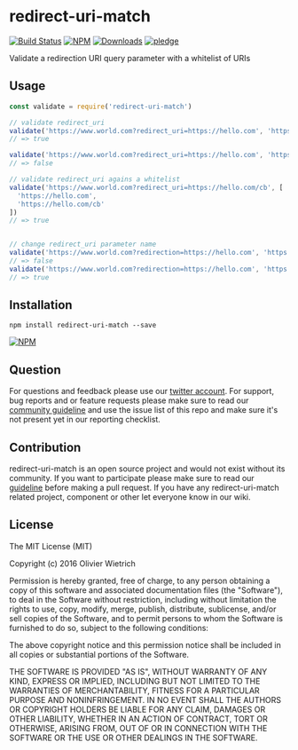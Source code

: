 # redirect-uri-match

[![Build Status](https://travis-ci.org/bredele/redirect-uri-match.svg?branch=master)](https://travis-ci.org/bredele/redirect-uri-match)
 [![NPM](https://img.shields.io/npm/v/redirect-uri-match.svg)](https://www.npmjs.com/package/redirect-uri-match)
 [![Downloads](https://img.shields.io/npm/dm/redirect-uri-match.svg)](http://npm-stat.com/charts.html?package=redirect-uri-match)
 [![pledge](https://bredele.github.io/contributing-guide/community-pledge.svg)](https://github.com/bredele/contributing-guide/blob/master/guidelines.md)

Validate a redirection URI query parameter with a whitelist of URIs

## Usage

```js
const validate = require('redirect-uri-match')

// validate redirect_uri
validate('https://www.world.com?redirect_uri=https://hello.com', 'https://hello.com')
// => true

validate('https://www.world.com?redirect_uri=https://hello.com', 'https://what.com')
// => false

// validate redirect_uri agains a whitelist
validate('https://www.world.com?redirect_uri=https://hello.com/cb', [
  'https://hello.com',
  'https://hello.com/cb'
])
// => true


// change redirect_uri parameter name
validate('https://www.world.com?redirection=https://hello.com', 'https://hello.com')
// => false
validate('https://www.world.com?redirection=https://hello.com', 'https://hello.com', 'redirection')
// => true
```


## Installation

```shell
npm install redirect-uri-match --save
```

[![NPM](https://nodei.co/npm/redirect-uri-match.png)](https://nodei.co/npm/redirect-uri-match/)


## Question

For questions and feedback please use our [twitter account](https://twitter.com/bredeleca). For support, bug reports and or feature requests please make sure to read our
<a href="https://github.com/bredele/contributing-guide/blob/master/guidelines.md" target="_blank">community guideline</a> and use the issue list of this repo and make sure it's not present yet in our reporting checklist.

## Contribution

redirect-uri-match is an open source project and would not exist without its community. If you want to participate please make sure to read our <a href="https://github.com/bredele/contributing-guide/blob/master/guidelines.md" target="_blank">guideline</a> before making a pull request. If you have any redirect-uri-match related project, component or other let everyone know in our wiki.

## License

The MIT License (MIT)

Copyright (c) 2016 Olivier Wietrich

Permission is hereby granted, free of charge, to any person obtaining a copy
of this software and associated documentation files (the "Software"), to deal
in the Software without restriction, including without limitation the rights
to use, copy, modify, merge, publish, distribute, sublicense, and/or sell
copies of the Software, and to permit persons to whom the Software is
furnished to do so, subject to the following conditions:

The above copyright notice and this permission notice shall be included in all
copies or substantial portions of the Software.

THE SOFTWARE IS PROVIDED "AS IS", WITHOUT WARRANTY OF ANY KIND, EXPRESS OR
IMPLIED, INCLUDING BUT NOT LIMITED TO THE WARRANTIES OF MERCHANTABILITY,
FITNESS FOR A PARTICULAR PURPOSE AND NONINFRINGEMENT. IN NO EVENT SHALL THE
AUTHORS OR COPYRIGHT HOLDERS BE LIABLE FOR ANY CLAIM, DAMAGES OR OTHER
LIABILITY, WHETHER IN AN ACTION OF CONTRACT, TORT OR OTHERWISE, ARISING FROM,
OUT OF OR IN CONNECTION WITH THE SOFTWARE OR THE USE OR OTHER DEALINGS IN THE
SOFTWARE.

